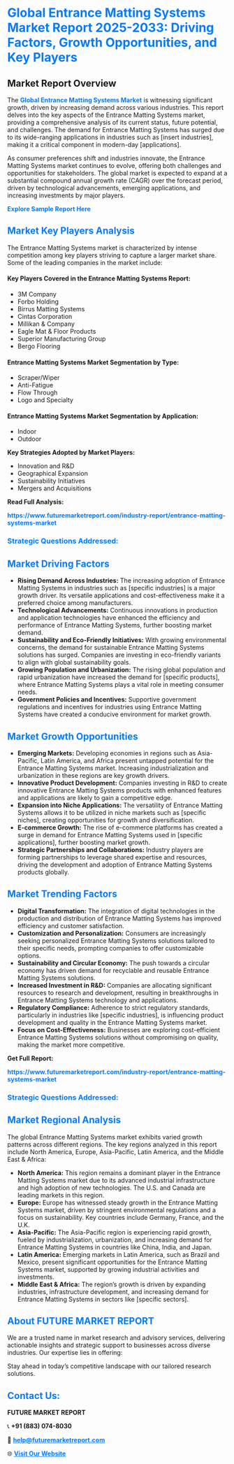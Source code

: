 <h1 style="color: #007BFF;">Global Entrance Matting Systems Market Report 2025-2033: Driving Factors, Growth Opportunities, and Key Players</h1>

<section id="overview">
<h2>Market Report Overview</h2>
<p>The <a href="https://www.futuremarketreport.com/industry-report/entrance-matting-systems-market" style="color: #007BFF; text-decoration: none;"><strong>Global Entrance Matting Systems Market</strong></a> is witnessing significant growth, driven by increasing demand across various industries. This report delves into the key aspects of the Entrance Matting Systems market, providing a comprehensive analysis of its current status, future potential, and challenges. The demand for Entrance Matting Systems has surged due to its wide-ranging applications in industries such as [insert industries], making it a critical component in modern-day [applications].</p>
<p>As consumer preferences shift and industries innovate, the Entrance Matting Systems market continues to evolve, offering both challenges and opportunities for stakeholders. The global market is expected to expand at a substantial compound annual growth rate (CAGR) over the forecast period, driven by technological advancements, emerging applications, and increasing investments by major players.</p>
</section>

<section id="overview">
<p><a href="https://www.futuremarketreport.com/request-sample/reportId=59254" style="color: #007BFF; text-decoration: none;"><strong>Explore Sample Report Here</strong></a></p>
</section>

<section id="key-players">
<h2 style="color: #007BFF;">Market Key Players Analysis</h2>
<p>The Entrance Matting Systems market is characterized by intense competition among key players striving to capture a larger market share. Some of the leading companies in the market include:</p>
<h4>Key Players Covered in the Entrance Matting Systems Report:</h4>
<ul><li>3M Company</li><li>Forbo Holding</li><li>Birrus Matting Systems</li><li>Cintas Corporation</li><li>Millikan &amp; Company</li><li>Eagle Mat &amp; Floor Products</li><li>Superior Manufacturing Group</li><li>Bergo Flooring</li></ul>
<h4>Entrance Matting Systems Market Segmentation by Type:</h4>
<ul><li>Scraper/Wiper</li><li>Anti-Fatigue</li><li>Flow Through</li><li>Logo and Specialty</li></ul>

<h4>Entrance Matting Systems Market Segmentation by Application:</h4>
<ul><li>Indoor</li><li>Outdoor</li></ul>
<p><strong>Key Strategies Adopted by Market Players:</strong></p>
<ul>
<li>Innovation and R&D</li>
<li>Geographical Expansion</li>
<li>Sustainability Initiatives</li>
<li>Mergers and Acquisitions</li>
</ul>
</section>

<section>
<p><strong>Read Full Analysis: </strong></p><a href="https://www.futuremarketreport.com/industry-report/entrance-matting-systems-market" style="color: #007BFF; text-decoration: none;"><strong>https://www.futuremarketreport.com/industry-report/entrance-matting-systems-market</strong></a>
<h3 style="color: #007BFF;">Strategic Questions Addressed:</h3>
</section>

<section id="driving-factors">
<h2 style="color: #007BFF;">Market Driving Factors</h2>
<ul>
<li><strong>Rising Demand Across Industries:</strong> The increasing adoption of Entrance Matting Systems in industries such as [specific industries] is a major growth driver. Its versatile applications and cost-effectiveness make it a preferred choice among manufacturers.</li>
<li><strong>Technological Advancements:</strong> Continuous innovations in production and application technologies have enhanced the efficiency and performance of Entrance Matting Systems, further boosting market demand.</li>
<li><strong>Sustainability and Eco-Friendly Initiatives:</strong> With growing environmental concerns, the demand for sustainable Entrance Matting Systems solutions has surged. Companies are investing in eco-friendly variants to align with global sustainability goals.</li>
<li><strong>Growing Population and Urbanization:</strong> The rising global population and rapid urbanization have increased the demand for [specific products], where Entrance Matting Systems plays a vital role in meeting consumer needs.</li>
<li><strong>Government Policies and Incentives:</strong> Supportive government regulations and incentives for industries using Entrance Matting Systems have created a conducive environment for market growth.</li>
</ul>
</section>

<section id="growth-opportunities">
<h2 style="color: #007BFF;">Market Growth Opportunities</h2>
<ul>
<li><strong>Emerging Markets:</strong> Developing economies in regions such as Asia-Pacific, Latin America, and Africa present untapped potential for the Entrance Matting Systems market. Increasing industrialization and urbanization in these regions are key growth drivers.</li>
<li><strong>Innovative Product Development:</strong> Companies investing in R&D to create innovative Entrance Matting Systems products with enhanced features and applications are likely to gain a competitive edge.</li>
<li><strong>Expansion into Niche Applications:</strong> The versatility of Entrance Matting Systems allows it to be utilized in niche markets such as [specific niches], creating opportunities for growth and diversification.</li>
<li><strong>E-commerce Growth:</strong> The rise of e-commerce platforms has created a surge in demand for Entrance Matting Systems used in [specific applications], further boosting market growth.</li>
<li><strong>Strategic Partnerships and Collaborations:</strong> Industry players are forming partnerships to leverage shared expertise and resources, driving the development and adoption of Entrance Matting Systems products globally.</li>
</ul>
</section>

<section id="trending-factors">
<h2 style="color: #007BFF;">Market Trending Factors</h2>
<ul>
<li><strong>Digital Transformation:</strong> The integration of digital technologies in the production and distribution of Entrance Matting Systems has improved efficiency and customer satisfaction.</li>
<li><strong>Customization and Personalization:</strong> Consumers are increasingly seeking personalized Entrance Matting Systems solutions tailored to their specific needs, prompting companies to offer customizable options.</li>
<li><strong>Sustainability and Circular Economy:</strong> The push towards a circular economy has driven demand for recyclable and reusable Entrance Matting Systems solutions.</li>
<li><strong>Increased Investment in R&D:</strong> Companies are allocating significant resources to research and development, resulting in breakthroughs in Entrance Matting Systems technology and applications.</li>
<li><strong>Regulatory Compliance:</strong> Adherence to strict regulatory standards, particularly in industries like [specific industries], is influencing product development and quality in the Entrance Matting Systems market.</li>
<li><strong>Focus on Cost-Effectiveness:</strong> Businesses are exploring cost-efficient Entrance Matting Systems solutions without compromising on quality, making the market more competitive.</li>
</ul>
</section>

<section>
<p><strong>Get Full Report: </strong></p><a href="https://www.futuremarketreport.com/industry-report/entrance-matting-systems-market" style="color: #007BFF; text-decoration: none;"><strong>https://www.futuremarketreport.com/industry-report/entrance-matting-systems-market</strong></a>
<h3 style="color: #007BFF;">Strategic Questions Addressed:</h3>
</section>


<section id="regional-analysis">
<h2 style="color: #007BFF;">Market Regional Analysis</h2>
<p>The global Entrance Matting Systems market exhibits varied growth patterns across different regions. The key regions analyzed in this report include North America, Europe, Asia-Pacific, Latin America, and the Middle East & Africa:</p>
<ul>
<li><strong>North America:</strong> This region remains a dominant player in the Entrance Matting Systems market due to its advanced industrial infrastructure and high adoption of new technologies. The U.S. and Canada are leading markets in this region.</li>
<li><strong>Europe:</strong> Europe has witnessed steady growth in the Entrance Matting Systems market, driven by stringent environmental regulations and a focus on sustainability. Key countries include Germany, France, and the U.K.</li>
<li><strong>Asia-Pacific:</strong> The Asia-Pacific region is experiencing rapid growth, fueled by industrialization, urbanization, and increasing demand for Entrance Matting Systems in countries like China, India, and Japan.</li>
<li><strong>Latin America:</strong> Emerging markets in Latin America, such as Brazil and Mexico, present significant opportunities for the Entrance Matting Systems market, supported by growing industrial activities and investments.</li>
<li><strong>Middle East & Africa:</strong> The region’s growth is driven by expanding industries, infrastructure development, and increasing demand for Entrance Matting Systems in sectors like [specific sectors].</li>
</ul>
</section>

<footer>
<h2 style="color: #007BFF;">About FUTURE MARKET REPORT</h2>
<p>We are a trusted name in market research and advisory services, delivering actionable insights and strategic support to businesses across diverse industries. Our expertise lies in offering:</p>

<p>Stay ahead in today’s competitive landscape with our tailored research solutions.</p>

<h2 style="color: #007BFF;">Contact Us:</h2>
<p><strong>FUTURE MARKET REPORT</strong></p>
<p>📞 <strong>+91 (883) 074-8030</strong></p>
<p>📧 <strong><a href="mailto:help@futuremarketreport.com" style="color: #007BFF;">help@futuremarketreport.com</a></strong></p>
<p>🌐 <strong><a href="https://www.futuremarketreport.com/" style="color: #007BFF;">Visit Our Website</a></strong></p>
</footer>